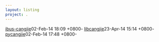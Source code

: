 ```yaml
---
layout: listing
project: .
---
```


<tr><td><a href="ibus-cangjie">ibus-cangjie</a></td><td>02-Feb-14 18:09 +0800</td><td>-</td></tr>
<tr><td><a href="libcangjie">libcangjie</a></td><td>23-Apr-14 15:14 +0800</td><td>-</td></tr>
<tr><td><a href="pycangjie">pycangjie</a></td><td>02-Feb-14 17:48 +0800</td><td>-</td></tr>
